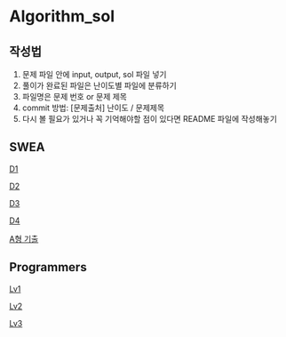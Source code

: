 # Algorithm_sol
## 작성법
1. 문제 파일 안에 input, output, sol 파일 넣기
2. 풀이가 완료된 파일은 난이도별 파일에 분류하기
3. 파일명은 문제 번호 or 문제 제목
4. commit 방법: [문제출처] 난이도 / 문제제목
5. 다시 볼 필요가 있거나 꼭 기억해야할 점이 있다면 README 파일에 작성해놓기

## SWEA
[D1](SWEA/D1)

[D2](SWEA/D2)

[D3](SWEA/D3)

[D4](SWEA/D4)

[A형 기출](SWEA/SW_test_problem)

## Programmers
[Lv1](PGM/LV1)

[Lv2](PGM/Lv2)

[Lv3](PGM/Lv3)
